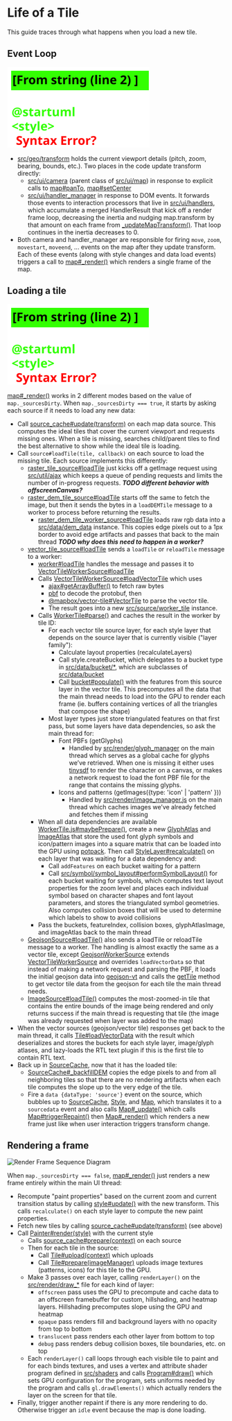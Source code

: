 # Life of a Tile

This guide traces through what happens when you load a new tile.

## Event Loop

![Event Loop Sequence Diagram](event-loop.plantuml.svg)

- [src/geo/transform](../src/geo/transform.js) holds the current viewport details (pitch, zoom, bearing, bounds, etc.). Two places in the code update transform directly:
  - [src/ui/camera](../src/ui/camera.js) (parent class of [src/ui/map](../src/ui/map)) in response to explicit calls to [map#panTo](../src/ui/map.js), [map#setCenter](../src/ui/map.js)
  - [src/ui/handler_manager](../src/ui/handler_manager.js) in response to DOM events. It forwards those events to interaction processors that live in [src/ui/handlers](../src/ui/handlers), which accumulate a merged HandlerResult that kick off a render frame loop, decreasing the inertia and nudging map.transform by that amount on each frame from [\_updateMapTransform()](../src/ui/handler_manager.js#L412). That loop continues in the inertia decreases to 0.
- Both camera and handler_manager are responsible for firing `move`, `zoom`, `movestart`, `moveend`, ... events on the map after they update transform. Each of these events (along with style changes and data load events) triggers a call to [map#\_render()](../src/ui/map.js#L2439) which renders a single frame of the map.

## Loading a tile

![Fetch Tile Sequence Diagram](fetch-tile.plantuml.svg)

[map#\_render()](../src/ui/map.js#L2439) works in 2 different modes based on the value of `map._sourcesDirty`. When `map._sourcesDirty === true`, it starts by asking each source if it needs to load any new data:

- Call [source_cache#update(transform)](../src/source/source_cache.js#L474) on each map data source. This computes the ideal tiles that cover the current viewport and requests missing ones. When a tile is missing, searches child/parent tiles to find the best alternative to show while the ideal tile is loading.
- Call `source#loadTile(tile, callback)` on each source to load the missing tile. Each source implements this differently:
  - [raster_tile_source#loadTile](../src/source/raster_tile_source.js#L112) just kicks off a getImage request using [src/util/ajax](../src/util/ajax.js) which keeps a queue of pending requests and limits the number of in-progress requests. **_TODO different behavior with offscreenCanvas?_**
  - [raster_dem_tile_source#loadTile](../src/source/raster_dem_tile_source.js#L42) starts off the same to fetch the image, but then it sends the bytes in a `loadDEMTile` message to a worker to process before returning the results.
    - [raster_dem_tile_worker_source#loadTile](../src/source/raster_dem_tile_worker_source.js#L25) loads raw rgb data into a [src/data/dem_data](../src/data/dem_data.js) instance. This copies edge pixels out to a 1px border to avoid edge artifacts and passes that back to the main thread **_TODO why does this need to happen in a worker?_**
  - [vector_tile_source#loadTile](../src/source/vector_tile_source.js#L184) sends a `loadTile` or `reloadTile` message to a worker:
    - [worker#loadTile](../src/source/worker.js#L99) handles the message and passes it to [VectorTileWorkerSource#loadTile](../src/source/vector_tile_worker_source.js#L102)
    - Calls [VectorTileWorkerSource#loadVectorTile](../src/source/vector_tile_worker_source.js#L44) which uses
      - [ajax#getArrayBuffer()](../src/util/ajax.js#L261) to fetch raw bytes
      - [pbf](https://github.com/mapbox/pbf) to decode the protobuf, then
      - [@mapbox/vector-tile#VectorTile](https://github.com/mapbox/vector-tile) to parse the vector tile.
      - The result goes into a new [src/source/worker_tile](../src/source/worker_tile.js) instance.
    - Calls [WorkerTile#parse()](../src/source/worker_tile.js#L66) and caches the result in the worker by tile ID:
      - For each vector tile source layer, for each style layer that depends on the source layer that is currently visible ("layer family"):
        - Calculate layout properties (recalculateLayers)
        - Call style.createBucket, which delegates to a bucket type in [src/data/bucket/\*](../src/data/bucket), which are subclasses of [src/data/bucket](../src/data/bucket.js)
        - Call [bucket#populate()](../src/data/bucket.js) with the features from this source layer in the vector tile. This precomputes all the data that the main thread needs to load into the GPU to render each frame (ie. buffers containing vertices of all the triangles that compose the shape)
      - Most layer types just store triangulated features on that first pass, but some layers have data dependencies, so ask the main thread for:
        - Font PBFs (getGlyphs)
          - Handled by [src/render/glyph_manager](../src/render/glyph_manager.js) on the main thread which serves as a global cache for glyphs we’ve retrieved. When one is missing it either uses [tinysdf](https://github.com/mapbox/tiny-sdf) to render the character on a canvas, or makes a network request to load the font PBF file for the range that contains the missing glyphs.
        - Icons and patterns (getImages({type: 'icon' | 'pattern' }))
          - Handled by [src/render/image_manager.js](../src/render/image_manager.js) on the main thread which caches images we’ve already fetched and fetches them if missing
    - When all data dependencies are available [WorkerTile.js#maybePrepare()](../src/source/worker_tile.js#L178), create a new [GlyphAtlas](../src/render/glyph_atlas.js) and [ImageAtlas](../src/render/image_atlas.js) that store the used font glyph symbols and icon/pattern images into a square matrix that can be loaded into the GPU using [potpack](https://github.com/mapbox/potpack). Then call [StyleLayer#recalculate()](../src/style/style_layer.js#L198) on each layer that was waiting for a data dependency and:
      - Call `addFeatures` on each bucket waiting for a pattern
      - Call [src/symbol/symbol_layout#performSymbolLayout()](../src/symbol/symbol_layout.js#L150) for each bucket waiting for symbols, which computes text layout properties for the zoom level and places each individual symbol based on character shapes and font layout parameters, and stores the triangulated symbol geometries. Also computes collision boxes that will be used to determine which labels to show to avoid collisions
    - Pass the buckets, featureIndex, collision boxes, glyphAtlasImage, and imageAtlas back to the main thread
  - [GeojsonSource#loadTile()](../src/source/geojson_source.js) also sends a loadTile or reloadTile message to a worker. The handling is almost exactly the same as a vector tile, except [GeojsonWorkerSource](../src/source/geojson_worker_source.js) extends [VectorTileWorkerSource](../src/source/vector_tile_worker_source.js) and overrides `loadVectorData` so that instead of making a network request and parsing the PBF, it loads the initial geojson data into [geojson-vt](https://github.com/mapbox/geojson-vt) and calls the [getTile](https://github.com/mapbox/geojson-vt/blob/35f4ad75feed64e80ff2cd02994976c6335859cd/src/index.js#L161) method to get vector tile data from the geojson for each tile the main thread needs.
  - [ImageSource#loadTile()](./source/source/image_source.js#L246) computes the most-zoomed-in tile that contains the entire bounds of the image being rendered and only returns success if the main thread is requesting that tile (the image was already requested when layer was added to the map)
- When the vector sources (geojson/vector tile) responses get back to the main thread, it calls [Tile#loadVectorData](../src/source/tile.js#L140) with the result which deserializes and stores the buckets for each style layer, image/glyph atlases, and lazy-loads the RTL text plugin if this is the first tile to contain RTL text.
- Back up in [SourceCache](../src/source/source/source_cache.js), now that it has the loaded tile:
  - [SourceCache#\_backfillDEM](../src/source/source_cache.js#L274) copies the edge pixels to and from all neighboring tiles so that there are no rendering artifacts when each tile computes the slope up to the very edge of the tile.
  - Fire a `data {dataType: 'source'}` event on the source, which bubbles up to [SourceCache](../src/source/source_cache.js), [Style](../src/style/style.js), and [Map](../src/ui/map.js), which translates it to a `sourcedata` event and also calls [Map#\_update()](../src/ui/map.js#L2402) which calls [Map#triggerRepaint()](../src/ui/map.js#L2624) then [Map#\_render()](../src/ui/map.js#L2439) which renders a new frame just like when user interaction triggers transform change.

## Rendering a frame

![Render Frame Sequence Diagram](fetchrender-frame.plantuml.svg)

When `map._sourcesDirty === false`, [map#\_render()](../src/ui/map.js#L2439) just renders a new frame entirely within the main UI thread:

- Recompute "paint properties" based on the current zoom and current transition status by calling [style#update()](../src/style/style.js) with the new transform. This calls `recalculate()` on each style layer to compute the new paint properties.
- Fetch new tiles by calling [source_cache#update(transform)](../src/source/source_cache.js#L474) (see above)
- Call [Painter#render(style)](../src/render/painter.js#L357) with the current style
  - Calls [source_cache#prepare(context)](../src/source/source_cache.js#L169) on each source
  - Then for each tile in the source:
    - Call [Tile#upload(context)](../src/source/tile.js#L241) which uploads
    - Call [Tile#prepare(imageManager)](../src/source/tile.js#L261) uploads image textures (patterns, icons) for this tile to the GPU.
  - Make 3 passes over each layer, calling `renderLayer()` on the [src/render/draw\_\*](../src/render) file for each kind of layer:
    - `offscreen` pass uses the GPU to precompute and cache data to an offscreen framebuffer for custom, hillshading, and heatmap layers. Hillshading precomputes slope using the GPU and heatmap
    - `opaque` pass renders fill and background layers with no opacity from top to bottom
    - `translucent` pass renders each other layer from bottom to top
    - `debug` pass renders debug collision boxes, tile boundaries, etc. on top
  - Each `renderLayer()` call loops through each visible tile to paint and for each binds textures, and uses a vertex and attribute shader program defined in [src/shaders](../src/shaders) and calls [Program#draw()](../src/render/program.js#L123) which sets GPU configuration for the program, sets uniforms needed by the program and calls `gl.drawElements()` which actually renders the layer on the screen for that tile.
- Finally, trigger another repaint if there is any more rendering to do. Otherwise trigger an `idle` event because the map is done loading.
